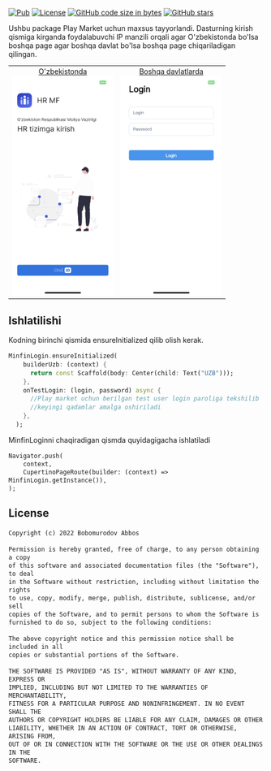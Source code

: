 [![Pub](https://img.shields.io/pub/v/minfin_login.svg)](https://pub.dartlang.org/packages/minfin_login)
[![License](https://img.shields.io/badge/licence-MIT-orange.svg)](https://github.com/abbos2101/minfin_login/blob/main/LICENSE)
[![GitHub code size in bytes](https://img.shields.io/github/languages/code-size/abbos2101/minfin_login.svg)](https://github.com/abbos2101/minfin_login)
[![GitHub stars](https://img.shields.io/github/stars/abbos2101/minfin_login.svg?style=social)](https://github.com/abbos2101/minfin_login)


Ushbu package Play Market uchun maxsus tayyorlandi. Dasturning kirish qismiga kirganda foydalabuvchi IP manzili orqali agar O'zbekistonda bo'lsa boshqa page agar boshqa davlat bo'lsa boshqa page chiqariladigan qilingan.

<table>
   <tr>
      <td align="center">
         <a href="https://raw.githubusercontent.com/abbos2101/minfin_login/main/git_assets/img_uz.PNG">O'zbekistonda</a>
         <br>
         <img src="https://raw.githubusercontent.com/abbos2101/minfin_login/main/git_assets/img_uz.PNG"  width="200"/>
      </td>
      <td align="center">
         <a href="https://raw.githubusercontent.com/abbos2101/minfin_login/main/git_assets/img_other.PNG">Boshqa davlatlarda</a>
         <br>
         <img src="https://raw.githubusercontent.com/abbos2101/minfin_login/main/git_assets/img_other.PNG"  width="200"/>
      </td>
    </tr>
 </table>


## Ishlatilishi
Kodning birinchi qismida ensureInitialized qilib olish kerak.
```dart
MinfinLogin.ensureInitialized(
    builderUzb: (context) {
      return const Scaffold(body: Center(child: Text("UZB")));
    },
    onTestLogin: (login, password) async {
      //Play market uchun berilgan test user login paroliga tekshilib
      //keyingi qadamlar amalga oshiriladi
    },
  );
```
MinfinLoginni chaqiradigan qismda quyidagigacha ishlatiladi
```
Navigator.push(
    context,
    CupertinoPageRoute(builder: (context) => MinfinLogin.getInstance()),
);
```

## License
```
Copyright (c) 2022 Bobomurodov Abbos

Permission is hereby granted, free of charge, to any person obtaining a copy
of this software and associated documentation files (the "Software"), to deal
in the Software without restriction, including without limitation the rights
to use, copy, modify, merge, publish, distribute, sublicense, and/or sell
copies of the Software, and to permit persons to whom the Software is
furnished to do so, subject to the following conditions:

The above copyright notice and this permission notice shall be included in all
copies or substantial portions of the Software.

THE SOFTWARE IS PROVIDED "AS IS", WITHOUT WARRANTY OF ANY KIND, EXPRESS OR
IMPLIED, INCLUDING BUT NOT LIMITED TO THE WARRANTIES OF MERCHANTABILITY,
FITNESS FOR A PARTICULAR PURPOSE AND NONINFRINGEMENT. IN NO EVENT SHALL THE
AUTHORS OR COPYRIGHT HOLDERS BE LIABLE FOR ANY CLAIM, DAMAGES OR OTHER
LIABILITY, WHETHER IN AN ACTION OF CONTRACT, TORT OR OTHERWISE, ARISING FROM,
OUT OF OR IN CONNECTION WITH THE SOFTWARE OR THE USE OR OTHER DEALINGS IN THE
SOFTWARE.
```
